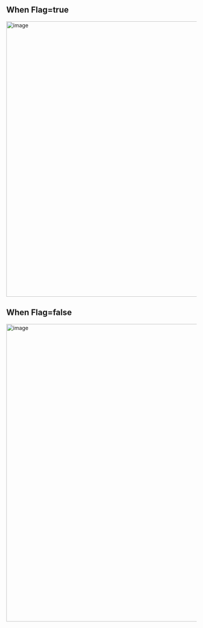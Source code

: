 When Flag=true
---
<img width="994" height="729" alt="image" src="https://github.com/user-attachments/assets/c9119a15-11a5-4476-b813-cb96a12aa6f8" />

When Flag=false
---
<img width="988" height="788" alt="image" src="https://github.com/user-attachments/assets/092573f0-6c7e-4b52-afed-bd57a01dc87d" />
